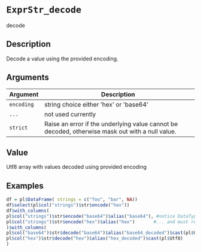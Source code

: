 # `ExprStr_decode`

decode


## Description

Decode a value using the provided encoding.


## Arguments

Argument      |Description
------------- |----------------
`encoding`     |     string choice either 'hex' or 'base64'
`...`     |     not used currently
`strict`     |     Raise an error if the underlying value cannot be decoded, otherwise mask out with a null value.


## Value

Utf8 array with values decoded using provided encoding


## Examples

```r
df = pl$DataFrame( strings = c("foo", "bar", NA))
df$select(pl$col("strings")$str$encode("hex"))
df$with_columns(
pl$col("strings")$str$encode("base64")$alias("base64"), #notice DataType is not encoded
pl$col("strings")$str$encode("hex")$alias("hex")       #... and must restored with cast
)$with_columns(
pl$col("base64")$str$decode("base64")$alias("base64_decoded")$cast(pl$Utf8),
pl$col("hex")$str$decode("hex")$alias("hex_decoded")$cast(pl$Utf8)
)
```


